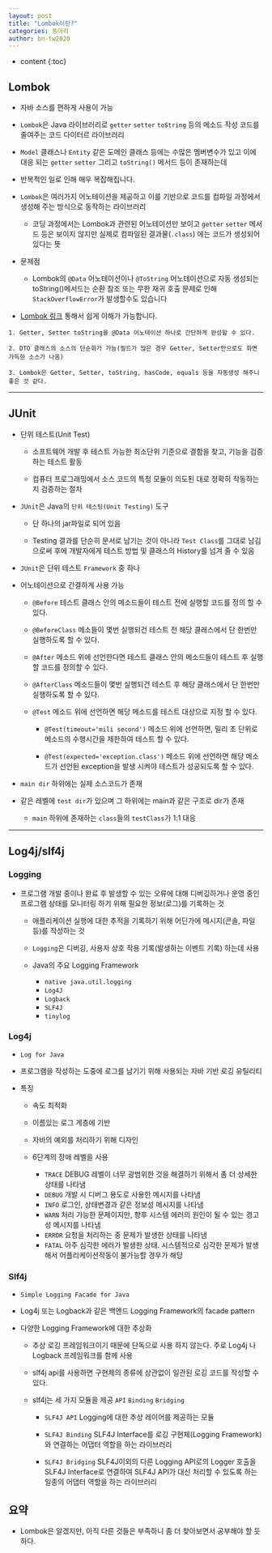 ```yaml
---
layout: post
title: "Lombok이란?"
categories: 동아리
author: bn-tw2020
---
```

* content
{:toc}






## Lombok

-   자바 소스를 편하게 사용이 가능

-   `Lombok`은 Java 라이브러리로 `getter` `setter` `toString` 등의 메소드 작성 코드를 줄여주는 코드 다이터르 라이브러리

-   `Model` 클래스나 `Entity` 같은 도메인 클래스 등에는 수많은 멤버변수가 있고 이에 대응 되는 `getter` `setter` 그리고 `toString()` 메서드 등이 존재하는데

-   반복적인 일로 인해 매우 복잡해집니다.

-   `Lombok`은 여러가지 어노테이션을 제공하고 이를 기반으로 코드를 컴파일 과정에서 생성해 주는 방식으로 동작하는 라이브러리

    -   코딩 과정에서는 Lombok과 관련된 어노테이션만 보이고 `getter` `setter` 메서드 등은 보이지 않지만 실제로 컴파일된 결과물(`.class`) 에는 코드가 생성되어 있다는 뜻

-   문제점

    -   Lombok의 `@Data` 어노테이션이나 `@ToString` 어노테이션으로 자동 생성되는 toString()메서드는 순환 참조 또는 무한 재귀 호출 문제로 인해 `StackOverflowError`가 발생할수도 있습니다

*   [Lombok 링크](https://projectlombok.org/) 통해서 쉽게 이해가 가능합니다.

```
1. Getter, Setter toString을 @Data 어노테이션 하나로 간단하게 완성할 수 있다.

2. DTO 클래스의 소스의 단순화가 가능(필드가 많은 경우 Getter, Setter만으로도 화면 가득한 소스가 나옴)

3. Lombok은 Getter, Setter, toString, hasCode, equals 등을 자동생성 해주니 좋은 것 같다.
```

---

## JUnit

-   단위 테스트(Unit Test)

    -   소프트웨어 개발 후 테스트 가능한 최소단위 기준으로 결함을 찾고, 기능을 검증하는 테스트 활동

    -   컴퓨터 프로그래밍에서 소스 코드의 특정 모듈이 의도된 대로 정확히 작동하는지 검증하는 절차

-   `JUnit`은 Java의 `단위 테스팅(Unit Testing)` 도구

    -   단 하나의 jar파일로 되어 있음

    -   Testing 결과를 단순히 문서로 남기는 것이 아니라 `Test Class`를 그대로 남김으로써 후에 개발자에게 테스트 방법 및 클래스의 History를 넘겨 줄 수 있음

-   `JUnit`은 단위 테스트 `Framework` 중 하나

-   어노테이션으로 간결하게 사용 가능

    -   `@Before` 테스트 클래스 안의 메소드들이 테스트 전에 실행할 코드를 정의 할 수 있다.

    -   `@BeforeClass` 메소들이 몇번 실행되건 테스트 전 해당 클래스에서 단 한번만 실행하도록 할 수 있다.

    -   `@After` 메소드 위에 선언한다면 테스트 클래스 안의 메소드들이 테스트 후 실행할 코드를 정의할 수 있다.

    -   `@AfterClass` 메소드들이 몇번 실행되건 테스트 후 해당 클래스에서 단 한번만 실행하도록 할 수 있다.

    -   `@Test` 메소드 위에 선언하면 해당 메소드를 테스트 대상으로 지정 할 수 있다.

        -   `@Test(timeout='mili second')` 메소드 위에 선언하면, 밀리 초 단위로 메소드의 수행시간을 제한하여 테스트 할 수 있다.

        -   `@Test(expected='exception.class')` 메소드 위에 선언하면 해당 메소드가 선언된 exception을 발생 시켜야 테스트가 성공되도록 할 수 있다.

-   `main dir` 하위에는 실제 소스코드가 존재

-   같은 레벨에 `test dir`가 있으며 그 하위에는 main과 같은 구조로 dir가 존재

    -   `main` 하위에 존재하는 `class`들의 `testClass`가 1:1 대응

---

## Log4j/slf4j

### Logging

-   프로그램 개발 중이나 완료 후 발생할 수 있는 오류에 대해 디버깅하거나 운영 중인 프로그램 상태를 모니터링 하기 위해 필요한 정보(로그)를 기록하는 것

    -   애플리케이션 실행에 대한 추적을 기록하기 위해 어딘가에 메시지(콘솔, 파일 등)를 작성하는 것

    -   `Logging`은 디버깅, 사용자 상호 작용 기록(발생하는 이벤트 기록) 하는데 사용

    -   Java의 주요 Logging Framework

        -   `native java.util.logging`
        -   `Log4J`
        -   `Logback`
        -   `SLF4J`
        -   `tinylog`

### Log4j

-   `Log for Java`

-   프로그램을 작성하는 도중에 로그를 남기기 위해 사용되는 자바 기반 로깅 유틸리티

-   특징

    -   속도 최적화

    -   이름있는 로그 계층에 기반

    -   자바의 예외를 처리하기 위해 디자인

    -   6단계의 장애 레벨을 사용

        -   `TRACE` DEBUG 레벨이 너무 광범위한 것을 해결하기 위해서 좀 더 상세한 상태를 나타냄
        -   `DEBUG` 개발 시 디버그 용도로 사용한 메시지를 나타냄
        -   `INFO` 로그인, 상태변경과 같은 정보성 메시지를 나타냄
        -   `WARN` 처리 가능한 문제이지만, 향후 시스템 에러의 원인이 될 수 있는 경고성 메시지를 나타냄
        -   `ERROR` 요청을 처리하는 중 문제가 발생한 상태를 나타냄
        -   `FATAL` 아주 심각한 에러가 발생한 상태. 시스템적으로 심각한 문제가 발생해서 어플리케이션작동이 불가능할 경우가 해당

### Slf4j

-   `Simple Logging Facade for Java`

-   Log4j 또는 Logback과 같은 백엔드 Logging Framework의 facade pattern

-   다양한 Logging Framework에 대한 추상화

    -   추상 로깅 프레임워크이기 때문에 단독으로 사용 하지 않는다. 주로 Log4j 나 Logback 프레임워크를 함께 사용

    -   slf4j api를 사용하면 구현체의 종류에 상관없이 일관된 로깅 코드를 작성할 수 있다.

    -   slf4j는 세 가지 모듈을 제공 `API` `Binding` `Bridging`

        -   `SLF4J API` Logging에 대한 추상 레이어를 제공하는 모듈

        -   `SLF4J Binding` SLF4J Interface를 로깅 구현체(Logging Framework)와 연결하는 어댑터 역할을 하는 라이브러리

        -   `SLF4J Bridging` SLF4J이외의 다른 Logging API로의 Logger 호출을 SLF4J Interface로 연결하여 SLF4J API가 대신 처리할 수 있도록 하는 일종의 어댑터 역할을 하는 라이브러리

## 요약

-   Lombok은 알겠지만, 아직 다른 것들은 부족하니 좀 더 찾아보면서 공부해야 할 듯 하다.
